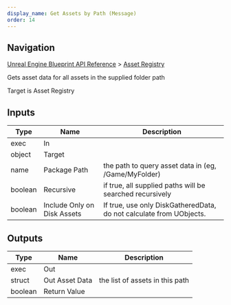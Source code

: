 ```yaml
---
display_name: Get Assets by Path (Message)
order: 14
---
```

## Navigation

[Unreal Engine Blueprint API Reference](https://dev.epicgames.com/documentation/en-us/unreal-engine/BlueprintAPI) > [Asset Registry](https://dev.epicgames.com/documentation/en-us/unreal-engine/BlueprintAPI/AssetRegistry)

Gets asset data for all assets in the supplied folder path

Target is Asset Registry

## Inputs

| Type | Name | Description |
| --- | --- | --- |
| exec | In |  |
| object | Target |  |
| name | Package Path | the path to query asset data in (eg, /Game/MyFolder) |
| boolean | Recursive | if true, all supplied paths will be searched recursively |
| boolean | Include Only on Disk Assets | If true, use only DiskGatheredData, do not calculate from UObjects. |

## Outputs

| Type | Name | Description |
| --- | --- | --- |
| exec | Out |  |
| struct | Out Asset Data | the list of assets in this path |
| boolean | Return Value |  |
